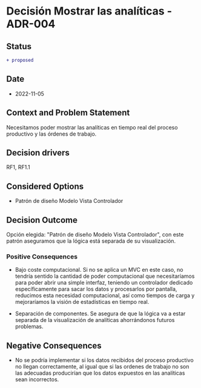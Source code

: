 # Decisión Mostrar las analíticas - ADR-004
## Status

```diff
+ proposed
```

## Date

* 2022-11-05

## Context and Problem Statement

Necesitamos poder mostrar las analíticas en tiempo real del proceso productivo y las órdenes de trabajo.

## Decision drivers

RF1, RF1.1

## Considered Options

*  Patrón de diseño Modelo Vista Controlador 

## Decision Outcome

Opción elegida: "Patrón de diseño Modelo Vista Controlador", con este patrón aseguramos que la lógica está separada de su visualización. 

### Positive Consequences

* Bajo coste computacional. Si no se aplica un MVC en este caso, no tendría sentido la cantidad de poder computacional que necesitaríamos para poder abrir una simple interfaz, teniendo un controlador dedicado específicamente para sacar los datos y procesarlos por pantalla, reducimos esta necesidad computacional, así como tiempos de carga y mejoraríamos la visión de estadísticas en tiempo real.  

  

* Separación de componentes. Se asegura de que la lógica va a estar separada de la visualización de analíticas ahorrándonos futuros problemas.   

## Negative Consequences

* No se podría implementar si los datos recibidos del proceso productivo no llegan correctamente, al igual que si las ordenes de trabajo no son las adecuadas producirían que los datos expuestos en las analíticas sean incorrectos.

